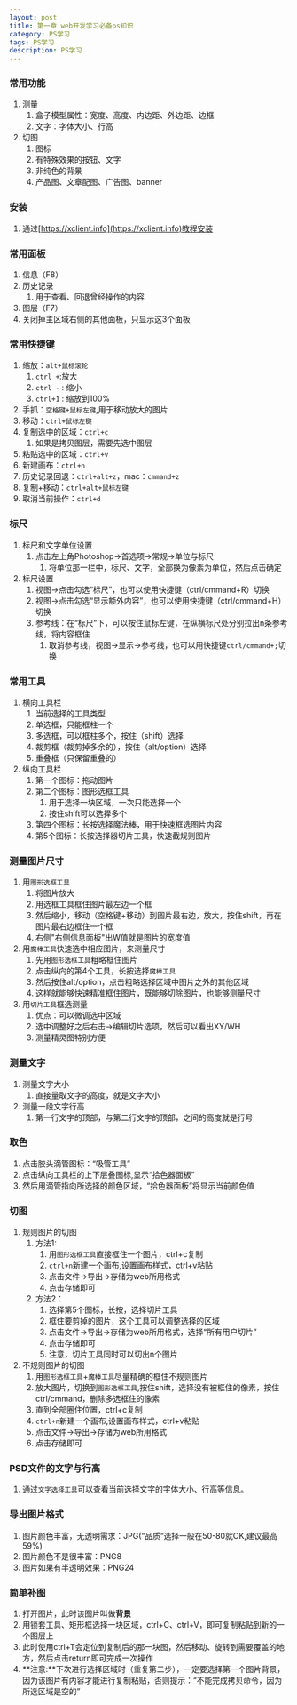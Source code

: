 ```yaml
---
layout: post
title: 第一章 web开发学习必备ps知识
category: PS学习
tags: PS学习
description: PS学习
--- 
```


### 常用功能
1. 测量
    1. 盒子模型属性：宽度、高度、内边距、外边距、边框
    2. 文字：字体大小、行高
2. 切图
    1. 图标
    2. 有特殊效果的按钮、文字
    3. 非纯色的背景
    4. 产品图、文章配图、广告图、banner

### 安装
1. 通过[https://xclient.info](https://xclient.info)教程安装

### 常用面板
1. 信息（F8）
2. 历史记录
    1. 用于查看、回退曾经操作的内容
3. 图层（F7）
4. 关闭掉主区域右侧的其他面板，只显示这3个面板

### 常用快捷键
1. 缩放：`alt+鼠标滚轮`
    1. `ctrl +`:放大
    2. `ctrl -` : 缩小
    3. `ctrl+1` : 缩放到100%
2. 手抓：`空格键+鼠标左键`,用于移动放大的图片
3. 移动：`ctrl+鼠标左键`
4. 复制选中的区域：`ctrl+c`
    1. 如果是拷贝图层，需要先选中图层
5. 粘贴选中的区域：`ctrl+v`
6. 新建画布：`ctrl+n`
7. 历史记录回退：`ctrl+alt+z`，mac：`cmmand+z`
8. 复制+移动：`ctrl+alt+鼠标左键`
9. 取消当前操作：`ctrl+d`

### 标尺
1. 标尺和文字单位设置
    1. 点击左上角Photoshop->首选项->常规->单位与标尺
        1. 将单位那一栏中，标尺、文字，全部换为像素为单位，然后点击确定
2. 标尺设置
    1. 视图->点击勾选“标尺”，也可以使用快捷键（ctrl/cmmand+R）切换
    2. 视图->点击勾选“显示额外内容”，也可以使用快捷键（ctrl/cmmand+H）切换
    3. 参考线：在“标尺”下，可以按住鼠标左键，在纵横标尺处分别拉出n条参考线，将内容框住
        1. 取消参考线，视图->显示->参考线，也可以用快捷键`ctrl/cmmand+;`切换

### 常用工具
1. 横向工具栏
    1. 当前选择的工具类型
    2. 单选框，只能框柱一个
    3. 多选框，可以框柱多个，按住（shift）选择
    4. 裁剪框（裁剪掉多余的），按住（alt/option）选择
    5. 重叠框（只保留重叠的）
2. 纵向工具栏
    1. 第一个图标：拖动图片
    2. 第二个图标：图形选框工具
        1. 用于选择一块区域，一次只能选择一个
        2. 按住shift可以选择多个
    3. 第四个图标：长按选择魔法棒，用于快速框选图片内容
    4. 第5个图标：长按选择器切片工具，快速截规则图片
    
### 测量图片尺寸
1. 用`图形选框工具`
    1. 将图片放大
    2. 用选框工具框住图片最左边一个框
    3. 然后缩小，移动（空格键+移动）到图片最右边，放大，按住shift，再在图片最右边框住一个框
    4. 右侧"右侧信息面板"出W值就是图片的宽度值
2. 用`魔棒工具`快速选中相应图片，来测量尺寸
    1. 先用`图形选框工具`粗略框住图片
    2. 点击纵向的第4个工具，长按选择`魔棒工具`
    3. 然后按住alt/option，点击粗略选择区域中图片之外的其他区域
    4. 这样就能够快速精准框住图片，既能够切除图片，也能够测量尺寸
3. 用`切片工具`框选测量
    1. 优点：可以微调选中区域
    2. 选中调整好之后右击->编辑切片选项，然后可以看出XY/WH
    3. 测量精灵图特别方便

### 测量文字
1. 测量文字大小
    1. 直接量取文字的高度，就是文字大小
2. 测量一段文字行高
    1. 第一行文字的顶部，与第二行文字的顶部，之间的高度就是行号
    
### 取色
1. 点击胶头滴管图标：“吸管工具”
2. 点击纵向工具栏的上下层叠图标,显示“拾色器面板”
3. 然后用滴管指向所选择的颜色区域，“拾色器面板”将显示当前颜色值

### 切图
1. 规则图片的切图
    1. 方法1:
        1. 用`图形选框工具`直接框住一个图片，ctrl+c复制
        2. `ctrl+n`新建一个画布,设置画布样式，ctrl+v粘贴
        3. 点击文件->导出->存储为web所用格式
        4. 点击存储即可
    2. 方法2：
        1. 选择第5个图标，长按，选择切片工具
        2. 框住要剪掉的图片，这个工具可以调整选择的区域
        3. 点击文件->导出->存储为web所用格式，选择“所有用户切片”
        4. 点击存储即可
        5. 注意，切片工具同时可以切出n个图片
3. 不规则图片的切图
    1. 用`图形选框工具`+`魔棒工具`尽量精确的框住不规则图片
    2. 放大图片，切换到`图形选框工具`,按住shift，选择没有被框住的像素，按住ctrl/cmmand，删除多选框住的像素
    3. 直到全部圈住位置，ctrl+c复制
    4. `ctrl+n`新建一个画布,设置画布样式，ctrl+v粘贴
    5. 点击文件->导出->存储为web所用格式
    6. 点击存储即可
   
### PSD文件的文字与行高
1. 通过`文字选择工具`可以查看当前选择文字的字体大小、行高等信息。    


### 导出图片格式
1. 图片颜色丰富，无透明需求：JPG(“品质“选择一般在50-80就OK,建议最高59%)
2. 图片颜色不是很丰富：PNG8
3. 图片如果有半透明效果：PNG24

### 简单补图
1. 打开图片，此时该图片叫做**背景**
2. 用锁套工具、矩形框选择一块区域，ctrl+C、ctrl+V，即可复制粘贴到新的一个图层上
3. 此时使用ctrl+T会定位到复制后的那一块图，然后移动、旋转到需要覆盖的地方，然后点击return即可完成一次操作
4. **注意:**下次进行选择区域时（重复第二步），一定要选择第一个图片背景，因为该图片有内容才能进行复制粘贴，否则提示：“不能完成拷贝命令，因为所选区域是空的”

